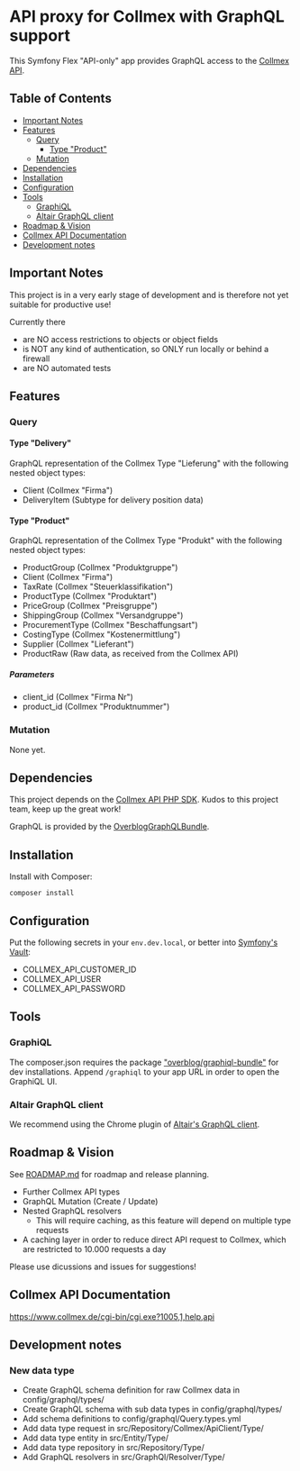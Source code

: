 # API proxy for Collmex with GraphQL support

This Symfony Flex "API-only" app provides GraphQL access to the [Collmex API](https://www.collmex.de/cgi-bin/cgi.exe?1005,1,help,api).

## Table of Contents
- [Important Notes](#important-notes)
- [Features](#features)
  - [Query](#query)
    - [Type "Product"](#type-product)
  - [Mutation](#mutation)
- [Dependencies](#dependencies)
- [Installation](#installation)
- [Configuration](#configuration)
- [Tools](#tools)
  - [GraphiQL](#graphiql)
  - [Altair GraphQL client](#altair-graphql-client)
- [Roadmap & Vision](#roadmap--vision)
- [Collmex API Documentation](#collmex-api-documentation)
- [Development notes](#development-notes)

## Important Notes
This project is in a very early stage of development and is therefore not yet suitable for productive use!

Currently there
- are NO access restrictions to objects or object fields
- is NOT any kind of authentication, so ONLY run locally or behind a firewall
- are NO automated tests

## Features

### Query

#### Type "Delivery"
GraphQL representation of the Collmex Type "Lieferung" with the following nested object types:
- Client (Collmex "Firma")
- DeliveryItem (Subtype for delivery position data)

#### Type "Product"
GraphQL representation of the Collmex Type "Produkt" with the following nested object types:
- ProductGroup (Collmex "Produktgruppe")
- Client (Collmex "Firma")
- TaxRate (Collmex "Steuerklassifikation")
- ProductType (Collmex "Produktart")
- PriceGroup (Collmex "Preisgruppe")
- ShippingGroup (Collmex "Versandgruppe")
- ProcurementType (Collmex "Beschaffungsart")
- CostingType (Collmex "Kostenermittlung")
- Supplier (Collmex "Lieferant")
- ProductRaw (Raw data, as received from the Collmex API)

##### Parameters
- client_id (Collmex "Firma Nr")
- product_id (Collmex "Produktnummer")

### Mutation
None yet.

## Dependencies
This project depends on the [Collmex API PHP SDK](https://github.com/mjaschen/collmex). Kudos to this project team, keep up the great work!

GraphQL is provided by the [OverblogGraphQLBundle](https://github.com/overblog/GraphQLBundle).

## Installation
Install with Composer:
```
composer install
```

## Configuration
Put the following secrets in your `env.dev.local`, or better into [Symfony's Vault](https://symfony.com/doc/current/configuration/secrets.html):

- COLLMEX_API_CUSTOMER_ID
- COLLMEX_API_USER
- COLLMEX_API_PASSWORD

## Tools
 
### GraphiQL
The composer.json requires the package ["overblog/graphiql-bundle"](https://github.com/overblog/GraphiQLBundle) for dev installations.
Append `/graphiql` to your app URL in order to open the GraphiQL UI.

### Altair GraphQL client
We recommend using the Chrome plugin of [Altair's GraphQL client](https://chrome.google.com/webstore/detail/altair-graphql-client/flnheeellpciglgpaodhkhmapeljopja).

## Roadmap & Vision
See [ROADMAP.md](ROADMAP.md) for roadmap and release planning.

- Further Collmex API types
- GraphQL Mutation (Create / Update) 
- Nested GraphQL resolvers
  - This will require caching, as this feature will depend on multiple type requests
- A caching layer in order to reduce direct API request to Collmex, which are restricted to 10.000 requests a day

Please use dicussions and issues for suggestions!

## Collmex API Documentation

<https://www.collmex.de/cgi-bin/cgi.exe?1005,1,help,api>

## Development notes

### New data type
- Create GraphQL schema definition for raw Collmex data in config/graphql/types/
- Create GraphQL schema with sub data types in config/graphql/types/
- Add schema definitions to config/graphql/Query.types.yml
- Add data type request in src/Repository/Collmex/ApiClient/Type/
- Add data type entity in src/Entity/Type/
- Add data type repository in src/Repository/Type/
- Add GraphQL resolvers in src/GraphQl/Resolver/Type/
